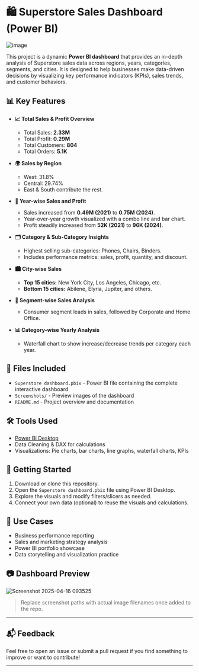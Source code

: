 # 🛍️ Superstore Sales Dashboard (Power BI)

![image](https://github.com/user-attachments/assets/130e12ea-1da7-40be-9775-2704190489ff)


This project is a dynamic **Power BI dashboard** that provides an in-depth analysis of Superstore sales data across regions, years, categories, segments, and cities. It is designed to help businesses make data-driven decisions by visualizing key performance indicators (KPIs), sales trends, and customer behaviors.

## 📊 Key Features

- **📈 Total Sales & Profit Overview**
  - Total Sales: **2.33M**
  - Total Profit: **0.29M**
  - Total Customers: **804**
  - Total Orders: **5.1K**

- **🌍 Sales by Region**
  - West: 31.8%
  - Central: 29.74%
  - East & South contribute the rest.

- **📅 Year-wise Sales and Profit**
  - Sales increased from **0.49M (2021)** to **0.75M (2024)**.
  - Year-over-year growth visualized with a combo line and bar chart.
  - Profit steadily increased from **52K (2021)** to **96K (2024)**.

- **🗂️ Category & Sub-Category Insights**
  - Highest selling sub-categories: Phones, Chairs, Binders.
  - Includes performance metrics: sales, profit, quantity, and discount.

- **🏙️ City-wise Sales**
  - **Top 15 cities:** New York City, Los Angeles, Chicago, etc.
  - **Bottom 15 cities:** Abilene, Elyria, Jupiter, and others.

- **👥 Segment-wise Sales Analysis**
  - Consumer segment leads in sales, followed by Corporate and Home Office.

- **📊 Category-wise Yearly Analysis**
  - Waterfall chart to show increase/decrease trends per category each year.

## 📂 Files Included

- `Superstore dashboard.pbix` - Power BI file containing the complete interactive dashboard
- `Screenshots/` - Preview images of the dashboard
- `README.md` - Project overview and documentation

## 🛠️ Tools Used

- [Power BI Desktop](https://powerbi.microsoft.com/)
- Data Cleaning & DAX for calculations
- Visualizations: Pie charts, bar charts, line graphs, waterfall charts, KPIs

## 🚀 Getting Started

1. Download or clone this repository.
2. Open the `Superstore dashboard.pbix` file using Power BI Desktop.
3. Explore the visuals and modify filters/slicers as needed.
4. Connect your own data (optional) to reuse the visuals and calculations.

## 📌 Use Cases

- Business performance reporting
- Sales and marketing strategy analysis
- Power BI portfolio showcase
- Data storytelling and visualization practice

## 📷 Dashboard Preview

![Screenshot 2025-04-16 093525](https://github.com/user-attachments/assets/a5900c45-1139-46ad-8613-2fe1b5840161)


> Replace screenshot paths with actual image filenames once added to the repo.

---

## 📬 Feedback

Feel free to open an issue or submit a pull request if you find something to improve or want to contribute!

---

